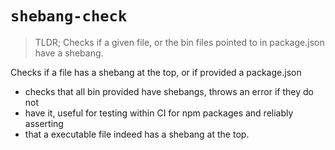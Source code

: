# `shebang-check`

> TLDR; Checks if a given file, or the bin files pointed to in package.json have a shebang.

Checks if a file has a shebang at the top, or if provided a package.json

  * checks that all bin provided have shebangs, throws an error if they do not
  * have it, useful for testing within CI for npm packages and reliably asserting
  * that a executable file indeed has a shebang at the top.